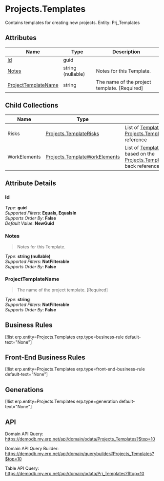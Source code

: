 # Projects.Templates

Contains templates for creating new projects. Entity: Prj_Templates

## Attributes

| Name | Type | Description |
| ---- | ---- | --- |
| [Id](Projects.Templates.md#Id) | guid |  
| [Notes](Projects.Templates.md#Notes) | string (nullable) | Notes for this Template. 
| [ProjectTemplateName](Projects.Templates.md#ProjectTemplateName) | string | The name of the project template. [Required] 

## Child Collections

| Name | Type | Description |
| ---- | ---- | --- |
| Risks | [Projects.TemplateRisks](Projects.TemplateRisks.md) | List of [TemplateRisk](Projects.TemplateRisks.md) child objects, based on the [Projects.TemplateRisk.ProjectTemplate](Projects.TemplateRisks.md#ProjectTemplate) back reference 
| WorkElements | [Projects.TemplateWorkElements](Projects.TemplateWorkElements.md) | List of [TemplateWorkElement](Projects.TemplateWorkElements.md) child objects, based on the [Projects.TemplateWorkElement.ProjectTemplate](Projects.TemplateWorkElements.md#ProjectTemplate) back reference 


## Attribute Details

### Id

_Type_: **guid**  
_Supported Filters_: **Equals, EqualsIn**  
_Supports Order By_: **False**  
_Default Value_: **NewGuid**  

### Notes

> Notes for this Template.

_Type_: **string (nullable)**  
_Supported Filters_: **NotFilterable**  
_Supports Order By_: **False**  

### ProjectTemplateName

> The name of the project template. [Required]

_Type_: **string**  
_Supported Filters_: **NotFilterable**  
_Supports Order By_: **False**  



## Business Rules

[!list erp.entity=Projects.Templates erp.type=business-rule default-text="None"]

## Front-End Business Rules

[!list erp.entity=Projects.Templates erp.type=front-end-business-rule default-text="None"]

## Generations

[!list erp.entity=Projects.Templates erp.type=generation default-text="None"]

## API

Domain API Query:
<https://demodb.my.erp.net/api/domain/odata/Projects_Templates?$top=10>

Domain API Query Builder:
<https://demodb.my.erp.net/api/domain/querybuilder#Projects_Templates?$top=10>

Table API Query:
<https://demodb.my.erp.net/api/domain/odata/Prj_Templates?$top=10>

